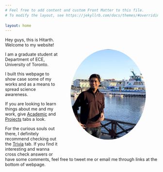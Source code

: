 ```yaml
---
# Feel free to add content and custom Front Matter to this file.
# To modify the layout, see https://jekyllrb.com/docs/themes/#overriding-theme-defaults

layout: home
---
```


<img align="left" src="images/hitarth.png" height="300px" style="border-radius:50%; padding: 40px; float: right;">

Hey guys, this is Hitarth. Welcome to my website!

I am a graduate student at Department of ECE, University of Toronto. 

I built this webpage to show case some of my works and as a means to spread science awareness. 

If you are looking to learn things about me and my work, give [Academic](https://hitarth64.github.io/ee/) and [Projects](https://hitarth64.github.io/projects/) tabs a look. 

For the curious souls out there, I definitely recommend checking out the [Trivia](https://hitarth64.github.io/trivia/) tab. If you find it interesting and wanna cross check answers or have some comments, feel free to tweet me or email me through links at the bottom of webpage.
